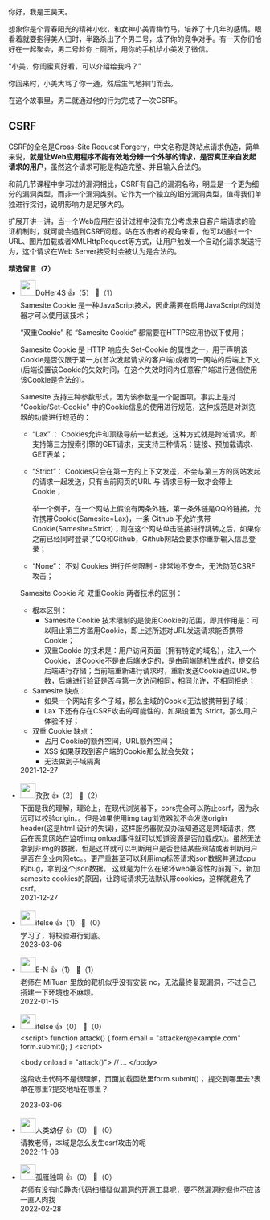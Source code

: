 你好，我是王昊天。

想象你是个青春阳光的精神小伙，和女神小美青梅竹马，培养了十几年的感情。眼看着就要抱得美人归时，半路杀出了个男二号，成了你的竞争对手。有一天你们恰好在一起聚会，男二号趁你上厕所，用你的手机给小美发了微信。

“小美，你闺蜜真好看，可以介绍给我吗？”

你回来时，小美大骂了你一通，然后生气地摔门而去。

在这个故事里，男二就通过他的行为完成了一次CSRF。

## CSRF

CSRF的全名是Cross-Site Request Forgery，中文名称是跨站点请求伪造，简单来说，**就是让Web应用程序不能有效地分辨一个外部的请求，是否真正来自发起请求的用户**，虽然这个请求可能是构造完整、并且输入合法的。

和前几节课程中学习过的漏洞相比，CSRF有自己的漏洞名称，明显是一个更为细分的漏洞类型，而非一个漏洞类别。它作为一个独立的细分漏洞类型，值得我们单独进行探讨，说明影响力是足够大的。

扩展开讲一讲，当一个Web应用在设计过程中没有充分考虑来自客户端请求的验证机制时，就可能会遇到CSRF问题。站在攻击者的视角来看，他可以通过一个URL、图片加载或者XMLHttpRequest等方式，让用户触发一个自动化请求发送行为，这个请求在Web Server接受时会被认为是合法的。
<div><strong>精选留言（7）</strong></div><ul>
<li><img src="https://static001.geekbang.org/account/avatar/00/24/7e/73/a5d76036.jpg" width="30px"><span>DoHer4S</span> 👍（5） 💬（1）<div>Samesite Cookie 是一种JavaScript技术，因此需要在启用JavaScript的浏览器才可以使用该技术；

“双重Cookie” 和 “Samesite Cookie” 都需要在HTTPS应用协议下使用；

Samesite Cookie 是 HTTP 响应头 Set-Cookie 的属性之一，用于声明该Cookie是否仅限于第一方(首次发起请求的客户端)或者同一网站的后端上下文(后端设置该Cookie的失效时间，在这个失效时间内任意客户端进行通信使用该Cookie是合法的)。

Samesite 支持三种参数形式，因为该参数是一个配置项，事实上是对 “Cookie&#47;Set-Cookie”  中的Cookie信息的使用进行规范，这种规范是对浏览器的功能进行规范的：

- “Lax” ： Cookies允许和顶级导航一起发送，这种方式就是跨域请求，即支持第三方搜索引擎的GET请求，支支持三种情况：链接、预加载请求、GET表单；

- “Strict”： Cookies只会在第一方的上下文发送，不会与第三方的网站发起的请求一起发送，只有当前网页的URL 与 请求目标一致才会带上Cookie；

  举一个例子，在一个网站上假设有两条外链，第一条外链是QQ的链接，允许携带Cookie(Samesite=Lax)，一条 Github 不允许携带Cookie(Samesite=Strict)；则在这个网站单击链接进行跳转之后，如果你之前已经同时登录了QQ和Github，Github网站会要求你重新输入信息登录；

- “None”： 不对 Cookies 进行任何限制 - 非常地不安全，无法防范CSRF攻击；

Samesite Cookie 和 双重Cookie 两者技术的区别：

- 根本区别： 
  + Samesite Cookie 技术限制的是使用Cookie的范围，即其作用是：可以阻止第三方滥用Cookie，即上述所述对URL发送请求能否携带Cookie；
  + 双重Cookie 的技术是：用户访问页面（拥有特定的域名），注入一个Cookie，该Cookie不是由后端决定的，是由前端随机生成的，提交给后端进行存储；当前端重新进行请求时，重新发送Cookie通过URL参数，后端进行验证是否与第一次访问相同，相同允许，不相同拒绝；
- Samesite 缺点：
  - 如果一个网站有多个子域，那么主域的Cookie无法被携带到子域；
  - Lax 下还有存在CSRF攻击的可能性的，如果设置为 Strict，那么用户体验不好；
- 双重 Cookie 缺点：
  - 占用 Cookie的额外空间，URL额外空间；
  - XSS 如果获取到客户端的Cookie那么就会失效；
  - 无法做到子域隔离

</div>2021-12-27</li><br/><li><img src="https://static001.geekbang.org/account/avatar/00/0f/89/5b/d8f78c1e.jpg" width="30px"><span>孜孜</span> 👍（2） 💬（2）<div>下面是我的理解，理论上，在现代浏览器下，cors完全可以防止csrf，因为永远可以校验origin。。但是如果使用img tag浏览器就不会发送origin header(这是html 设计的失误)，这样服务器就没办法知道这是跨域请求，然后在恶意网站在监听img onload事件就可以知道资源是否加载成功。虽然无法拿到非img的数据，但是这样就可以判断用户是否登陆某些网站或者判断用户是否在企业内网etc。。更严重甚至可以利用img标签请求json数据并通过cpu的bug，拿到这个json数据。 这就是为什么在破坏web兼容性的前提下，新加samesite cookies的原因，让跨域请求无法默认带cookies，这样就避免了csrf。</div>2021-12-27</li><br/><li><img src="https://static001.geekbang.org/account/avatar/00/26/eb/d7/90391376.jpg" width="30px"><span>ifelse</span> 👍（1） 💬（0）<div>学习了，将校验进行到底。</div>2023-03-06</li><br/><li><img src="https://static001.geekbang.org/account/avatar/00/13/de/9a/bf7634a3.jpg" width="30px"><span>E-N</span> 👍（1） 💬（1）<div>老师在 MiTuan 里放的靶机似乎没有安装 nc，无法最终复现漏洞，不过自己搭建一下环境也不麻烦。</div>2022-01-15</li><br/><li><img src="https://static001.geekbang.org/account/avatar/00/26/eb/d7/90391376.jpg" width="30px"><span>ifelse</span> 👍（0） 💬（0）<div>&lt;script&gt;
    function attack()
    {
        form.email = &quot;attacker@example.com&quot;
        form.submit();
    }
&lt;script&gt;

&lt;body onload = &quot;attack()&quot;&gt;
    &#47;&#47; ...
&lt;&#47;body&gt;

这段攻击代码不是很理解，页面加载函数里form.submit()；
提交到哪里去?表单在哪里?提交地址在哪里？</div>2023-03-06</li><br/><li><img src="https://static001.geekbang.org/account/avatar/00/11/be/29/4302f98b.jpg" width="30px"><span>人类幼仔</span> 👍（0） 💬（0）<div>请教老师，本域是怎么发生csrf攻击的呢</div>2022-11-08</li><br/><li><img src="https://static001.geekbang.org/account/avatar/00/11/50/70/6856fd0f.jpg" width="30px"><span>孤雁独鸣</span> 👍（0） 💬（0）<div>老师有没有h5静态代码扫描疑似漏洞的开源工具呢，要不然漏洞挖掘也不应该一直人肉找</div>2022-02-28</li><br/>
</ul>